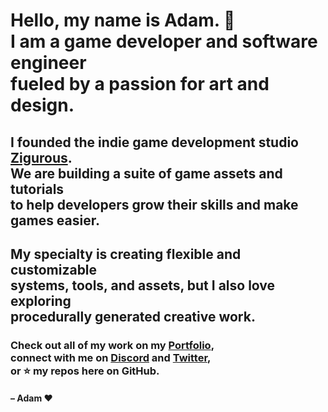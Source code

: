 <h1>
  Hello, my name is Adam. 👋 <br>
  I am a game developer and software engineer <br>
  fueled by a passion for art and design.
</h1>

<h2>
  I founded the indie game development studio <a href="https://github.com/zigurous">Zigurous</a>.<br>
  We are building a suite of game assets and tutorials<br>
  to help developers grow their skills and make games easier.
</h2>

<h2>
  My specialty is creating flexible and customizable<br>
  systems, tools, and assets, but I also love exploring<br>
  procedurally generated creative work.
</h2>

<h3>
  Check out all of my work on my <a href="https://adamgraham.io">Portfolio</a>, <br>
  connect with me on <a href="https://discord.gg/DdYyWVb">Discord</a> and <a href="https://twitter.com/zigurous">Twitter</a>, <br>
  or ⭐ my repos here on GitHub.
</h3>

<h4>
– Adam ❤️
</h4>
